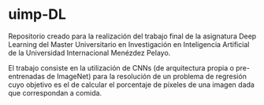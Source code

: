 # uimp-DL
Repositorio creado para la realización del trabajo final de la asignatura Deep Learning del Master Universitario en  Investigación en Inteligencia Artificial de la Universidad Internacional Menézdez Pelayo.

El trabajo consiste en la utilización de CNNs (de arquitectura propia o pre-entrenadas de ImageNet) para la resolución de un problema de regresión cuyo objetivo es el de calcular el porcentaje de píxeles de una imagen dada que correspondan a comida. 
